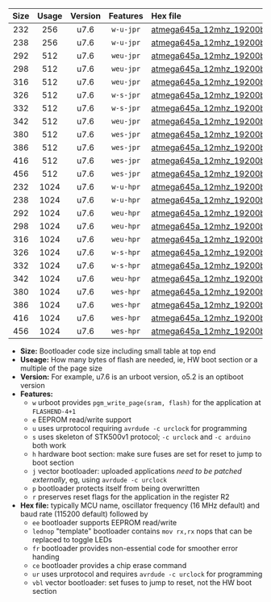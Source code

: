 |Size|Usage|Version|Features|Hex file|
|:-:|:-:|:-:|:-:|:--|
|232|256|u7.6|`w-u-jpr`|[atmega645a_12mhz_19200bps_ur_vbl.hex](https://raw.githubusercontent.com/stefanrueger/urboot/main/bootloaders/atmega645a/fcpu_12mhz/19200_bps/atmega645a_12mhz_19200bps_ur_vbl.hex)|
|238|256|u7.6|`w-u-jpr`|[atmega645a_12mhz_19200bps_lednop_ur_vbl.hex](https://raw.githubusercontent.com/stefanrueger/urboot/main/bootloaders/atmega645a/fcpu_12mhz/19200_bps/atmega645a_12mhz_19200bps_lednop_ur_vbl.hex)|
|292|512|u7.6|`weu-jpr`|[atmega645a_12mhz_19200bps_ee_ur_vbl.hex](https://raw.githubusercontent.com/stefanrueger/urboot/main/bootloaders/atmega645a/fcpu_12mhz/19200_bps/atmega645a_12mhz_19200bps_ee_ur_vbl.hex)|
|298|512|u7.6|`weu-jpr`|[atmega645a_12mhz_19200bps_ee_lednop_ur_vbl.hex](https://raw.githubusercontent.com/stefanrueger/urboot/main/bootloaders/atmega645a/fcpu_12mhz/19200_bps/atmega645a_12mhz_19200bps_ee_lednop_ur_vbl.hex)|
|316|512|u7.6|`weu-jpr`|[atmega645a_12mhz_19200bps_ee_lednop_fr_ur_vbl.hex](https://raw.githubusercontent.com/stefanrueger/urboot/main/bootloaders/atmega645a/fcpu_12mhz/19200_bps/atmega645a_12mhz_19200bps_ee_lednop_fr_ur_vbl.hex)|
|326|512|u7.6|`w-s-jpr`|[atmega645a_12mhz_19200bps_vbl.hex](https://raw.githubusercontent.com/stefanrueger/urboot/main/bootloaders/atmega645a/fcpu_12mhz/19200_bps/atmega645a_12mhz_19200bps_vbl.hex)|
|332|512|u7.6|`w-s-jpr`|[atmega645a_12mhz_19200bps_lednop_vbl.hex](https://raw.githubusercontent.com/stefanrueger/urboot/main/bootloaders/atmega645a/fcpu_12mhz/19200_bps/atmega645a_12mhz_19200bps_lednop_vbl.hex)|
|342|512|u7.6|`weu-jpr`|[atmega645a_12mhz_19200bps_ee_lednop_fr_ce_ur_vbl.hex](https://raw.githubusercontent.com/stefanrueger/urboot/main/bootloaders/atmega645a/fcpu_12mhz/19200_bps/atmega645a_12mhz_19200bps_ee_lednop_fr_ce_ur_vbl.hex)|
|380|512|u7.6|`wes-jpr`|[atmega645a_12mhz_19200bps_ee_vbl.hex](https://raw.githubusercontent.com/stefanrueger/urboot/main/bootloaders/atmega645a/fcpu_12mhz/19200_bps/atmega645a_12mhz_19200bps_ee_vbl.hex)|
|386|512|u7.6|`wes-jpr`|[atmega645a_12mhz_19200bps_ee_lednop_vbl.hex](https://raw.githubusercontent.com/stefanrueger/urboot/main/bootloaders/atmega645a/fcpu_12mhz/19200_bps/atmega645a_12mhz_19200bps_ee_lednop_vbl.hex)|
|416|512|u7.6|`wes-jpr`|[atmega645a_12mhz_19200bps_ee_lednop_fr_vbl.hex](https://raw.githubusercontent.com/stefanrueger/urboot/main/bootloaders/atmega645a/fcpu_12mhz/19200_bps/atmega645a_12mhz_19200bps_ee_lednop_fr_vbl.hex)|
|456|512|u7.6|`wes-jpr`|[atmega645a_12mhz_19200bps_ee_lednop_fr_ce_vbl.hex](https://raw.githubusercontent.com/stefanrueger/urboot/main/bootloaders/atmega645a/fcpu_12mhz/19200_bps/atmega645a_12mhz_19200bps_ee_lednop_fr_ce_vbl.hex)|
|232|1024|u7.6|`w-u-hpr`|[atmega645a_12mhz_19200bps_ur.hex](https://raw.githubusercontent.com/stefanrueger/urboot/main/bootloaders/atmega645a/fcpu_12mhz/19200_bps/atmega645a_12mhz_19200bps_ur.hex)|
|238|1024|u7.6|`w-u-hpr`|[atmega645a_12mhz_19200bps_lednop_ur.hex](https://raw.githubusercontent.com/stefanrueger/urboot/main/bootloaders/atmega645a/fcpu_12mhz/19200_bps/atmega645a_12mhz_19200bps_lednop_ur.hex)|
|292|1024|u7.6|`weu-hpr`|[atmega645a_12mhz_19200bps_ee_ur.hex](https://raw.githubusercontent.com/stefanrueger/urboot/main/bootloaders/atmega645a/fcpu_12mhz/19200_bps/atmega645a_12mhz_19200bps_ee_ur.hex)|
|298|1024|u7.6|`weu-hpr`|[atmega645a_12mhz_19200bps_ee_lednop_ur.hex](https://raw.githubusercontent.com/stefanrueger/urboot/main/bootloaders/atmega645a/fcpu_12mhz/19200_bps/atmega645a_12mhz_19200bps_ee_lednop_ur.hex)|
|316|1024|u7.6|`weu-hpr`|[atmega645a_12mhz_19200bps_ee_lednop_fr_ur.hex](https://raw.githubusercontent.com/stefanrueger/urboot/main/bootloaders/atmega645a/fcpu_12mhz/19200_bps/atmega645a_12mhz_19200bps_ee_lednop_fr_ur.hex)|
|326|1024|u7.6|`w-s-hpr`|[atmega645a_12mhz_19200bps.hex](https://raw.githubusercontent.com/stefanrueger/urboot/main/bootloaders/atmega645a/fcpu_12mhz/19200_bps/atmega645a_12mhz_19200bps.hex)|
|332|1024|u7.6|`w-s-hpr`|[atmega645a_12mhz_19200bps_lednop.hex](https://raw.githubusercontent.com/stefanrueger/urboot/main/bootloaders/atmega645a/fcpu_12mhz/19200_bps/atmega645a_12mhz_19200bps_lednop.hex)|
|342|1024|u7.6|`weu-hpr`|[atmega645a_12mhz_19200bps_ee_lednop_fr_ce_ur.hex](https://raw.githubusercontent.com/stefanrueger/urboot/main/bootloaders/atmega645a/fcpu_12mhz/19200_bps/atmega645a_12mhz_19200bps_ee_lednop_fr_ce_ur.hex)|
|380|1024|u7.6|`wes-hpr`|[atmega645a_12mhz_19200bps_ee.hex](https://raw.githubusercontent.com/stefanrueger/urboot/main/bootloaders/atmega645a/fcpu_12mhz/19200_bps/atmega645a_12mhz_19200bps_ee.hex)|
|386|1024|u7.6|`wes-hpr`|[atmega645a_12mhz_19200bps_ee_lednop.hex](https://raw.githubusercontent.com/stefanrueger/urboot/main/bootloaders/atmega645a/fcpu_12mhz/19200_bps/atmega645a_12mhz_19200bps_ee_lednop.hex)|
|416|1024|u7.6|`wes-hpr`|[atmega645a_12mhz_19200bps_ee_lednop_fr.hex](https://raw.githubusercontent.com/stefanrueger/urboot/main/bootloaders/atmega645a/fcpu_12mhz/19200_bps/atmega645a_12mhz_19200bps_ee_lednop_fr.hex)|
|456|1024|u7.6|`wes-hpr`|[atmega645a_12mhz_19200bps_ee_lednop_fr_ce.hex](https://raw.githubusercontent.com/stefanrueger/urboot/main/bootloaders/atmega645a/fcpu_12mhz/19200_bps/atmega645a_12mhz_19200bps_ee_lednop_fr_ce.hex)|

- **Size:** Bootloader code size including small table at top end
- **Useage:** How many bytes of flash are needed, ie, HW boot section or a multiple of the page size
- **Version:** For example, u7.6 is an urboot version, o5.2 is an optiboot version
- **Features:**
  + `w` urboot provides `pgm_write_page(sram, flash)` for the application at `FLASHEND-4+1`
  + `e` EEPROM read/write support
  + `u` uses urprotocol requiring `avrdude -c urclock` for programming
  + `s` uses skeleton of STK500v1 protocol; `-c urclock` and `-c arduino` both work
  + `h` hardware boot section: make sure fuses are set for reset to jump to boot section
  + `j` vector bootloader: uploaded applications *need to be patched externally*, eg, using `avrdude -c urclock`
  + `p` bootloader protects itself from being overwritten
  + `r` preserves reset flags for the application in the register R2
- **Hex file:** typically MCU name, oscillator frequency (16 MHz default) and baud rate (115200 default) followed by
  + `ee` bootloader supports EEPROM read/write
  + `lednop` "template" bootloader contains `mov rx,rx` nops that can be replaced to toggle LEDs
  + `fr` bootloader provides non-essential code for smoother error handing
  + `ce` bootloader provides a chip erase command
  + `ur` uses urprotocol and requires `avrdude -c urclock` for programming
  + `vbl` vector bootloader: set fuses to jump to reset, not the HW boot section
